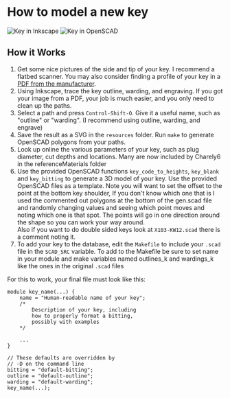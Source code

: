# How to model a new key

![Key in Inkscape](inkscape.png "SC4")
![Key in OpenSCAD](key.png "152698")

## How it Works
1. Get some nice pictures of the side and tip of your key.
I recommend a flatbed scanner.
You may also consider finding a profile of your key in a [PDF
from the manufacturer](https://www.imlss.com/images/pdf/KBD12.pdf).
2. Using Inkscape, trace the key outline, warding, and engraving.
If you got your image from a PDF, your job is much easier,
and you only need to clean up the paths.
3. Select a path and press `Control-Shift-O`. Give it a useful name, such as "outline" or "warding". (I recommend using outline, warding, and engrave)
4. Save the result as a SVG in the `resources` folder. Run `make` to generate OpenSCAD polygons from your paths.
5. Look up online the various parameters of your key, such as plug diameter,
cut depths and locations.
	Many are now included by Charely6 in the referenceMaterials folder 
5. Use the provided OpenSCAD functions `key_code_to_heights`,
`key_blank` and `key_bitting` to generate a 3D model of your key.
Use the provided OpenSCAD files as a template.
Note you will want to set the offset to the point at the bottom key shoulder, If you don't know which one that is I used the commented out polygons at the bottom of the gen.scad file and randomly changing values and seeing which point moves and noting which one is that spot. The points will go in one direction around the shape so you can work your way around.   
Also if you want to do double sided keys look at `X103-KW12.scad` there is a comment noting it.
6. To add your key to the database,
edit the `Makefile` to include your `.scad` file in the `SCAD_SRC` variable.
To add to the Makefile be sure to set name in your module and make variables named outlines_k and wardings_k like the ones in the original `.scad` files

For this to work, your final file must look like this:

```
module key_name(...) {
    name = "Human-readable name of your key";
    /*
        Description of your key, including
        how to properly format a bitting,
        possibly with examples
    */

    ...
}

// These defaults are overridden by
// -D on the command line
bitting = "default-bitting";
outline = "default-outline";
warding = "default-warding";
key_name(...);
```
